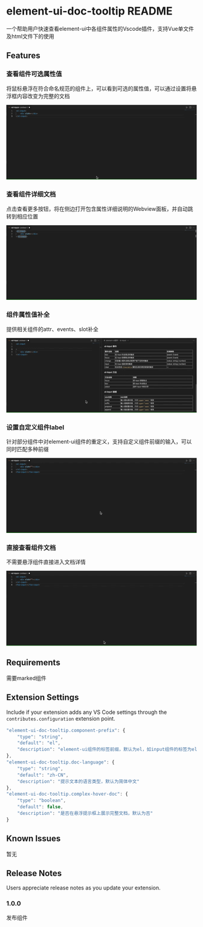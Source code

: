# element-ui-doc-tooltip README

一个帮助用户快速查看element-ui中各组件属性的Vscode插件，支持Vue单文件及html文件下的使用

## Features

### 查看组件可选属性值

将鼠标悬浮在符合命名规范的组件上，可以看到可选的属性值，可以通过设置将悬浮框内容改变为完整的文档

![Hover](/assets/hover.gif)

### 查看组件详细文档

点击查看更多按钮，将在侧边打开包含属性详细说明的Webview面板，并自动跳转到相应位置

![viewMore](/assets/viewMoreDoc.gif)

### 组件属性值补全

提供相关组件的attr、events、slot补全

![completion](/assets/completion.gif)

### 设置自定义组件label

针对部分组件中对element-ui组件的重定义，支持自定义组件前缀的输入，可以同时匹配多种前缀

![setcustomlabel](/assets/setcustomlabel.gif)

### 直接查看组件文档

不需要悬浮组件直接进入文档详情

![getdoc](/assets/getdoc.gif)

## Requirements

需要marked组件

## Extension Settings

Include if your extension adds any VS Code settings through the `contributes.configuration` extension point.

```javascript
"element-ui-doc-tooltip.component-prefix": {
    "type": "string",
    "default": "el",
    "description": "element-ui组件的标签前缀，默认为el，如input组件的标签为el-input"
},
"element-ui-doc-tooltip.doc-language": {
    "type": "string",
    "default": "zh-CN",
    "description": "提示文本的语言类型，默认为简体中文"
},
"element-ui-doc-tooltip.complex-hover-doc": {
    "type": "boolean",
    "default": false,
    "description": "是否在悬浮提示框上展示完整文档，默认为否"
}
```
## Known Issues

暂无

## Release Notes

Users appreciate release notes as you update your extension.

### 1.0.0

发布组件
